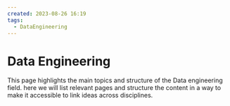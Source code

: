 ```yaml
---
created: 2023-08-26 16:19
tags:
  - DataEngineering
---
```

# Data Engineering

This page highlights the main topics and structure of the Data engineering field. here we will list relevant pages and structure the content in a way to make it accessible to link ideas across disciplines.